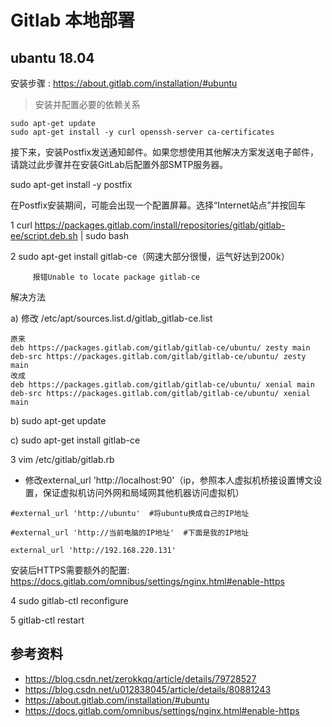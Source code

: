 # Gitlab 本地部署

## ubantu 18.04

安装步骤 : https://about.gitlab.com/installation/#ubuntu

>安装并配置必要的依赖关系

```
sudo apt-get update
sudo apt-get install -y curl openssh-server ca-certificates
```
接下来，安装Postfix发送通知邮件。如果您想使用其他解决方案发送电子邮件，请跳过此步骤并在安装GitLab后配置外部SMTP服务器。

sudo apt-get install -y postfix

在Postfix安装期间，可能会出现一个配置屏幕。选择“Internet站点”并按回车

1  curl https://packages.gitlab.com/install/repositories/gitlab/gitlab-ee/script.deb.sh | sudo bash


2  sudo apt-get install gitlab-ce（网速大部分很慢，运气好达到200k）

         报错Unable to locate package gitlab-ce

解决方法

a) 修改 /etc/apt/sources.list.d/gitlab_gitlab-ce.list
```
原来
deb https://packages.gitlab.com/gitlab/gitlab-ce/ubuntu/ zesty main
deb-src https://packages.gitlab.com/gitlab/gitlab-ce/ubuntu/ zesty main
改成
deb https://packages.gitlab.com/gitlab/gitlab-ce/ubuntu/ xenial main
deb-src https://packages.gitlab.com/gitlab/gitlab-ce/ubuntu/ xenial main
```
b)  sudo apt-get update

c)  sudo apt-get install gitlab-ce

3  vim /etc/gitlab/gitlab.rb  
- 修改external_url   'http://localhost:90'（ip，参照本人虚拟机桥接设置博文设置，保证虚拟机访问外网和局域网其他机器访问虚拟机）
```
#external_url 'http://ubuntu'  #将ubuntu换成自己的IP地址

#external_url 'http://当前电脑的IP地址'  #下面是我的IP地址

external_url 'http://192.168.220.131'
```
安装后HTTPS需要额外的配置: https://docs.gitlab.com/omnibus/settings/nginx.html#enable-https

4  sudo gitlab-ctl reconfigure

5  gitlab-ctl restart 

## 参考资料
- https://blog.csdn.net/zerokkqq/article/details/79728527
- https://blog.csdn.net/u012838045/article/details/80881243
- https://about.gitlab.com/installation/#ubuntu
- https://docs.gitlab.com/omnibus/settings/nginx.html#enable-https

